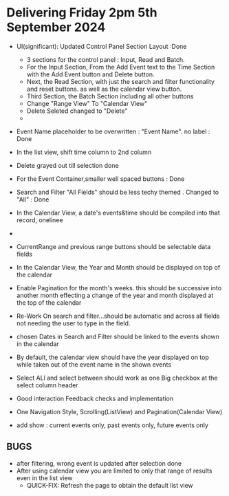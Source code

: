 # Delivering Friday 2pm 5th September 2024
- UI(significant): Updated Control Panel Section Layout  :Done
    - 3 sections for the control panel : Input, Read and Batch.
    - For the Input Section, From the Add Event text to the Time Section with the Add Event button and Delete button.
    - Next, the Read Section, with just the search and filter functionality and reset buttons. as well as the calendar  view button.
    - Third Section, the Batch Section including all other buttons 
    - Change "Range View" To "Calendar View"
    - Delete Seleted changed to "Delete"
  - 

- Event Name placeholder to be overwritten : "Event Name". no label : Done
- In the list view, shift time column to 2nd column
- Delete grayed out till selection done
- For the Event Container,smaller well spaced buttons : Done
- Search and Filter "All Fields" should be less techy themed . Changed to "All" : Done
  
- In the Calendar View, a date's events&time should be compiled into that record, onelinee
- 
- CurrentRange and previous range buttons should be selectable data fields 
- In the Calendar View, the Year and Month should be displayed on top of the calendar
- Enable Pagination for the month's weeks. this should be successive into another month effecting a change of the year and month displayed at the top of the calendar

- Re-Work On search and filter...should be automatic and across all fields not needing the user to type in the field.
- chosen Dates in Search and Filter should be linked to the events shown in the calendar
- By default, the calendar view should have the year displayed on top while taken out of the event name in the shown events

- Select ALl and select between should work as one Big checkbox at the select column header

- Good interaction Feedback checks and implementation
- One Navigation Style, Scrolling(ListView) and Pagination(Calendar View)
- add show : current events only, past events only, future events only

## BUGS
- after filtering, wrong event is updated after selection done
- After using calendar view you are limited to only that range of results even in the list view 
  - QUICK-FIX: Refresh the page to obtain the default list view